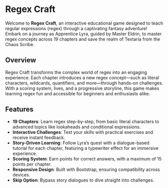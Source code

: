 # Regex Craft

Welcome to **Regex Craft**, an interactive educational game designed to teach regular expressions (regex) through a captivating fantasy adventure! Embark on a journey as Apprentice Lyra, guided by Master Eldrin, to master regex concepts across 19 chapters and save the realm of Textaria from the Chaos Scribe.

## Overview

Regex Craft transforms the complex world of regex into an engaging experience. Each chapter introduces a new regex concept—such as literal characters, wildcards, quantifiers, and more—through hands-on challenges. With a scoring system, lives, and a progressive storyline, this game makes learning regex fun and accessible for beginners and enthusiasts alike.

## Features

- **19 Chapters**: Learn regex step-by-step, from basic literal characters to advanced topics like lookaheads and conditional expressions.
- **Interactive Challenges**: Test your skills with practical exercises and receive instant feedback.
- **Story-Driven Learning**: Follow Lyra’s quest with a dialogue-based tutorial for each chapter, featuring a typewriter effect for an immersive experience.
- **Scoring System**: Earn points for correct answers, with a maximum of 15 points per chapter.
- **Responsive Design**: Built with Bootstrap, ensuring compatibility across devices.
- **Skip Option**: Bypass story dialogues to dive straight into challenges.
